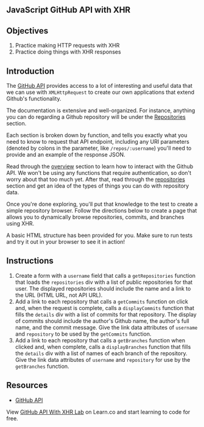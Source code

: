 ## JavaScript GitHub API with XHR

## Objectives

1.  Practice making HTTP requests with XHR
2.  Practice doing things with XHR responses

## Introduction

The [GitHub API][api] provides access to a
lot of interesting and useful data that we can use with `XMLHttpRequest`
to create our own applications that extend Github's functionality.

The documentation is extensive and well-organized. For instance,
anything you can do regarding a Github repository will be under the
[Repositories][repos] section.

Each section is broken down by function, and tells you exactly what you
need to know to request that API endpoint, including any URI parameters
(denoted by colons in the parameter, like `/repos/:username`) you'll
need to provide and an example of the response JSON.

Read through the [overview][v3] section to learn how to interact with the Github
API. We won't be using any functions that require authentication, so don't worry
about that too much yet. After that, read through the [repositories][repos]
section and get an idea of the types of things you can do with repository data.

Once you're done exploring, you'll put that knowledge to the test to
create a simple repository browser. Follow the directions below to
create a page that allows you to dynamically browse repositories,
commits, and branches using XHR.

A basic HTML structure has been provided for you. Make sure to run
tests and try it out in your browser to see it in action!

## Instructions

1.  Create a form with a `username` field that calls a `getRepositories`
    function that loads the `repositories` div with a list of public repositories
    for that user. The displayed repositories should include the name and a link to
    the URL (HTML URL, not API URL).
2.  Add a link to each repository that calls a `getCommits` function on click
    and, when the request is complete, calls a `displayCommits` function that fills
    the `details` div with a list of commits for that repository. The display of
    commits should include the author's Github name, the author's full name, and the
    commit message. Give the link data attributes of `username` and `repository` to
    be used by the `getCommits` function.
3.  Add a link to each repository that calls a `getBranches` function when
    clicked and, when complete, calls a `displayBranches` function that fills the
    `details` div with a list of names of each branch of the repository. Give the
    link data attributes of `username` and `repository` for use by the `getBranches`
    function.

## Resources

- [GitHub API][api]

[api]: https://developer.github.com/v3/
[v3]: https://developer.github.com/v3/
[repos]: https://developer.github.com/v3/repos/

<p class='util--hide'>View <a href='https://learn.co/lessons/javascript-git-hub-api-with-xhr-lab'>GitHub API With XHR Lab</a> on Learn.co and start learning to code for free.</p>